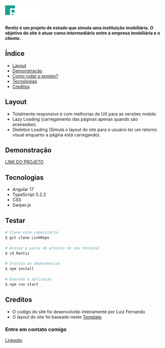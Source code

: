 ![Rentiz](./src/assets/logo/logo.png)

**Rentiz é um projeto de estudo que simula uma instituição imobiliária. O objetivo do site é atuar como intermediário entre a empresa imobiliária e o cliente.**

## Índice

- <a href ="#layout">Layout</a>
- <a href ="#demonstracao">Demonstração</a>
- <a href ="#testar">Como rodar o projeto?</a>
- <a href ="#tecnologias">Tecnologias</a>
- <a href ="#creditos">Creditos</a>

## Layout

- Totalmente responsivo e com melhorias de UX para as versões mobile.
- Lazy Loading (carregamento das páginas apenas quando são acessadas).
- Skeleton Loading (Simula o layout do site para o usuário ter um retorno visual enquanto a página está carregando).

## Demonstração

<a href="https://rentiz-nine.vercel.app/home" target="_blank">LINK DO PROJETO</a>

## Tecnologias

- Angular 17
- TypeScript 5.2.2
- CSS
- Swiper.js

## Testar

```bash
# Clone este repositório
$ git clone LinkRepo

# Acesse a pasta do projeto no seu terminal
$ cd Rentiz

# Instale as dependencias
$ npm install

# Execute a aplicação
$ npm run start
```

## Creditos

- O codigo do site foi desenvolvido inteiramente por Luiz Fernando
- O layout do site foi baseado neste <a href="https://demo.templatesjungle.com/rentiz/" target="_blank">Template</a>

### Entre em contato comigo

<a href="https://www.linkedin.com/in/lfsilvaferreira/" target="_blank">Linkedin</a>
